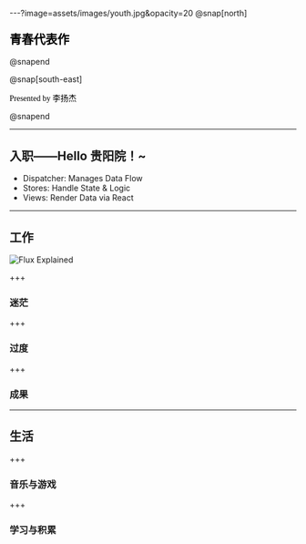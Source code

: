 ---?image=assets/images/youth.jpg&opacity=20
@snap[north]
<h2 style="color:black; font-family:'STXinwei'; margin-top: 1em;">青春代表作</h2> 
@snapend

@snap[south-east]
<p style="color:black; font-family:'STXinwei';">Presented by 李扬杰</p>
@snapend

---

## 入职——Hello 贵阳院！~

- Dispatcher: Manages Data Flow
- Stores: Handle State & Logic
- Views: Render Data via React

---

## 工作
![Flux Explained](https://facebook.github.io/flux/img/flux-simple-f8-diagram-explained-1300w.png)

+++

### 迷茫

+++

### 过度

+++

### 成果

---

## 生活

+++

### 音乐与游戏

+++

### 学习与积累